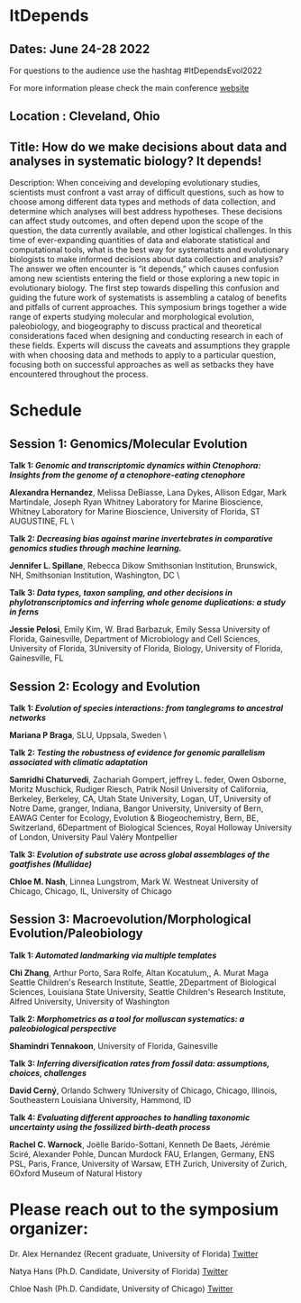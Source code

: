 # ItDepends

## Dates: June 24-28 2022
For questions to the audience use the hashtag #ItDependsEvol2022 

For more information please check the main conference [website](https://www.evolutionmeetings.org/)
## Location : Cleveland, Ohio

## Title: How do we make decisions about data and analyses in systematic biology? It depends!

Description: 
When conceiving and developing evolutionary studies, scientists must confront a vast array of difficult questions, such as how to choose among different data types and methods of data collection, and determine which analyses will best address hypotheses. These decisions can affect study outcomes, and often depend upon the scope of the question, the data currently available, and other logistical challenges. In this time of ever-expanding quantities of data and elaborate statistical and computational tools, what is the best way for systematists and evolutionary biologists to make informed decisions about data collection and analysis? The answer we often encounter is “it depends,” which causes confusion among new scientists entering the field or those exploring a new topic in evolutionary biology. The first step towards dispelling this confusion and guiding the future work of systematists is assembling a catalog of benefits and pitfalls of current approaches. This symposium brings together a wide range of experts studying molecular and morphological evolution, paleobiology, and biogeography to discuss practical and theoretical considerations faced when designing and conducting research in each of these fields. Experts will discuss the caveats and assumptions they grapple with when choosing data and methods to apply to a particular question, focusing both on successful approaches as well as setbacks they have encountered throughout the process.

# Schedule
## Session 1: Genomics/Molecular Evolution

**Talk 1: _Genomic and transcriptomic dynamics within Ctenophora: Insights from the genome of a ctenophore-eating ctenophore_**

**Alexandra Hernandez**, Melissa DeBiasse, Lana Dykes, Allison Edgar, Mark Martindale, Joseph Ryan
Whitney Laboratory for Marine Bioscience, Whitney Laboratory for Marine Bioscience, University of Florida, ST AUGUSTINE, FL
\

**Talk 2: _Decreasing bias against marine invertebrates in comparative genomics studies through machine learning._**

**Jennifer L. Spillane**, Rebecca Dikow
Smithsonian Institution, Brunswick, NH, Smithsonian Institution, Washington, DC
\

**Talk 3: _Data types, taxon sampling, and other decisions in phylotranscriptomics and inferring whole genome duplications: a study in ferns_**

**Jessie Pelosi**, Emily Kim, W. Brad Barbazuk, Emily Sessa
University of Florida, Gainesville, Department of Microbiology and Cell Sciences, University of Florida, 3University of Florida, Biology, University of Florida, Gainesville, FL


## Session 2: Ecology and Evolution

**Talk 1: _Evolution of species interactions: from tanglegrams to ancestral networks_**

**Mariana P Braga**, SLU, Uppsala, Sweden
\

**Talk 2: _Testing the robustness of evidence for genomic parallelism associated with climatic adaptation_**

**Samridhi Chaturvedi**, Zachariah Gompert, jeffrey L. feder, Owen Osborne, Moritz Muschick, Rudiger Riesch, Patrik Nosil
University of California, Berkeley, Berkeley, CA, Utah State University, Logan, UT, University of Notre Dame, granger, Indiana, Bangor University, University of Bern, EAWAG Center for Ecology, Evolution & Biogeochemistry, Bern, BE, Switzerland, 6Department of Biological Sciences, Royal Holloway University of London, University Paul Valéry Montpellier



**Talk 3: _Evolution of substrate use across global assemblages of the goatfishes (Mullidae)_**

**Chloe M. Nash**, Linnea Lungstrom, Mark W. Westneat
University of Chicago, Chicago, IL, University of Chicago



## Session 3: Macroevolution/Morphological Evolution/Paleobiology

**Talk 1: _Automated landmarking via multiple templates_**

**Chi Zhang**, Arthur Porto, Sara Rolfe, Altan Kocatulum,, A. Murat Maga
Seattle Children's Research Institute, Seattle, 2Department of Biological Sciences, Louisiana State University, Seattle Children's Research Institute, Alfred University, University of Washington



**Talk 2: _Morphometrics as a tool for molluscan systematics: a paleobiological perspective_**

**Shamindri Tennakoon**, University of Florida, Gainesville



**Talk 3: _Inferring diversification rates from fossil data: assumptions, choices, challenges_**

**David Cerný**, Orlando Schwery
1University of Chicago, Chicago, Illinois, Southeastern Louisiana University, Hammond, ID



**Talk 4: _Evaluating different approaches to handling taxonomic uncertainty using the fossilized birth-death process_** 

**Rachel C. Warnock**, Joëlle Barido-Sottani, Kenneth De Baets, Jérémie Sciré, Alexander Pohle, Duncan Murdock
FAU, Erlangen, Germany, ENS PSL, Paris, France, University of Warsaw, ETH Zurich, University of Zurich, 6Oxford Museum of Natural History


# Please reach out to the symposium organizer:

Dr. Alex Hernandez (Recent graduate, University of Florida) 
[Twitter](https://twitter.com/xelamarie92)

Natya Hans (Ph.D. Candidate, University of Florida)
[Twitter](https://twitter.com/HansNatya)

Chloe Nash (Ph.D. Candidate, University of Chicago)
[Twitter](https://twitter.com/ChloeLikesFish)
 
